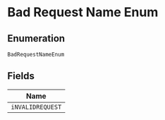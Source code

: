 
# Bad Request Name Enum

## Enumeration

`BadRequestNameEnum`

## Fields

| Name |
|  --- |
| `iNVALIDREQUEST` |

